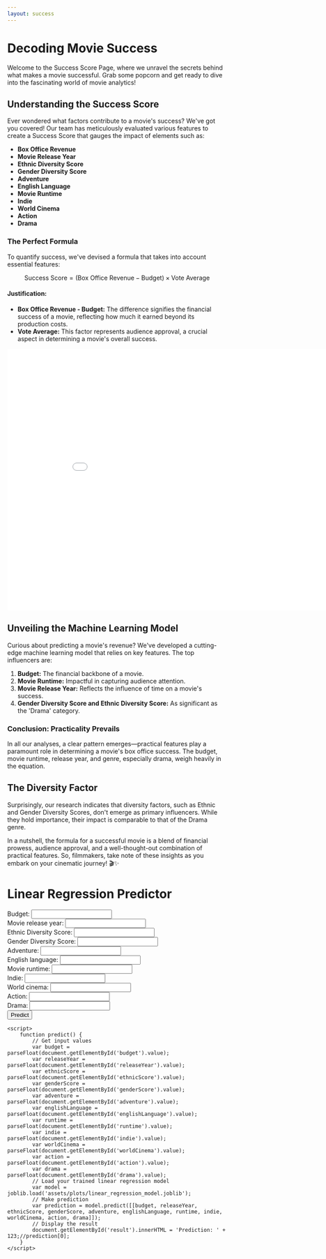```yaml
---
layout: success
---
```

<script type="text/javascript" async
  src="https://cdnjs.cloudflare.com/ajax/libs/mathjax/2.7.7/MathJax.js?config=TeX-MML-AM_CHTML">
</script>

# Decoding Movie Success

Welcome to the Success Score Page, where we unravel the secrets behind what makes a movie successful. Grab some popcorn and get ready to dive into the fascinating world of movie analytics!

## Understanding the Success Score

Ever wondered what factors contribute to a movie's success? We've got you covered! Our team has meticulously evaluated various features to create a Success Score that gauges the impact of elements such as:

- **Box Office Revenue**
- **Movie Release Year**
- **Ethnic Diversity Score**
- **Gender Diversity Score**
- **Adventure**
- **English Language**
- **Movie Runtime**
- **Indie**
- **World Cinema**
- **Action**
- **Drama**

### The Perfect Formula

To quantify success, we've devised a formula that takes into account essential features:

$$ \text{Success Score} = (\text{Box Office Revenue} - \text{Budget}) \times \text{Vote Average} $$

#### Justification:

- **Box Office Revenue - Budget:** The difference signifies the financial success of a movie, reflecting how much it earned beyond its production costs.
- **Vote Average:** This factor represents audience approval, a crucial aspect in determining a movie's overall success.

<div style="text-align: center; margin: 0 auto;">
  <!-- Replace the following line with your actual graph code -->
  <iframe src="assets/plots/Success_over_time.html" width="900" height="600" frameborder="0" style="display: block; margin: 0 auto;"></iframe>
</div>

## Unveiling the Machine Learning Model

Curious about predicting a movie's revenue? We've developed a cutting-edge machine learning model that relies on key features. The top influencers are:

1. **Budget:** The financial backbone of a movie.
2. **Movie Runtime:** Impactful in capturing audience attention.
3. **Movie Release Year:** Reflects the influence of time on a movie's success.
4. **Gender Diversity Score and Ethnic Diversity Score:** As significant as the 'Drama' category.

### Conclusion: Practicality Prevails

In all our analyses, a clear pattern emerges—practical features play a paramount role in determining a movie's box office success. The budget, movie runtime, release year, and genre, especially drama, weigh heavily in the equation.

## The Diversity Factor

Surprisingly, our research indicates that diversity factors, such as Ethnic and Gender Diversity Scores, don't emerge as primary influencers. While they hold importance, their impact is comparable to that of the Drama genre.

In a nutshell, the formula for a successful movie is a blend of financial prowess, audience approval, and a well-thought-out combination of practical features. So, filmmakers, take note of these insights as you embark on your cinematic journey! 🎬✨

<html lang="en">
<head>
    <meta charset="UTF-8">
    <meta name="viewport" content="width=device-width, initial-scale=1.0">
    <title>Linear Regression Predictor</title>
    <!-- Include the scikit-learn and joblib CDN -->
    <script src="https://cdn.jsdelivr.net/npm/scikit-learn@0.24.2/dist/scikit-learn.js"></script>
    <script src="https://cdn.jsdelivr.net/npm/joblib@0.16.0/dist/joblib.js"></script>
</head>
<body>
    <h1>Linear Regression Predictor</h1>
    <label for="budget">Budget:</label>
    <input type="number" id="budget" step="any" required>
    <br>
    <label for="releaseYear">Movie release year:</label>
    <input type="number" id="releaseYear" step="any" required>
    <br>
    <label for="ethnicScore">Ethnic Diversity Score:</label>
    <input type="number" id="ethnicScore" step="any" required>
    <br>
    <label for="genderScore">Gender Diversity Score:</label>
    <input type="number" id="genderScore" step="any" required>
    <br>
    <label for="adventure">Adventure:</label>
    <input type="number" id="adventure" step="any" required>
    <br>
    <label for="englishLanguage">English language:</label>
    <input type="number" id="englishLanguage" step="any" required>
    <br>
    <label for="runtime">Movie runtime:</label>
    <input type="number" id="runtime" step="any" required>
    <br>
    <label for="indie">Indie:</label>
    <input type="number" id="indie" step="any" required>
    <br>
    <label for="worldCinema">World cinema:</label>
    <input type="number" id="worldCinema" step="any" required>
    <br>
    <label for="action">Action:</label>
    <input type="number" id="action" step="any" required>
    <br>
    <label for="drama">Drama:</label>
    <input type="number" id="drama" step="any" required>
    <br>
    <button onclick="predict()">Predict</button>
    <p id="result"></p>
    <script>
    function predict() {
        // Display a simple message
        document.getElementById('result').innerHTML = 'Hello!';
    }
    </script>
  
    <script>
        function predict() {
            // Get input values
            var budget = parseFloat(document.getElementById('budget').value);
            var releaseYear = parseFloat(document.getElementById('releaseYear').value);
            var ethnicScore = parseFloat(document.getElementById('ethnicScore').value);
            var genderScore = parseFloat(document.getElementById('genderScore').value);
            var adventure = parseFloat(document.getElementById('adventure').value);
            var englishLanguage = parseFloat(document.getElementById('englishLanguage').value);
            var runtime = parseFloat(document.getElementById('runtime').value);
            var indie = parseFloat(document.getElementById('indie').value);
            var worldCinema = parseFloat(document.getElementById('worldCinema').value);
            var action = parseFloat(document.getElementById('action').value);
            var drama = parseFloat(document.getElementById('drama').value);
            // Load your trained linear regression model
            var model = joblib.load('assets/plots/linear_regression_model.joblib');
            // Make prediction
            var prediction = model.predict([[budget, releaseYear, ethnicScore, genderScore, adventure, englishLanguage, runtime, indie, worldCinema, action, drama]]);
            // Display the result
            document.getElementById('result').innerHTML = 'Prediction: ' + 123;//prediction[0];
        }
    </script>
</body>
</html>



